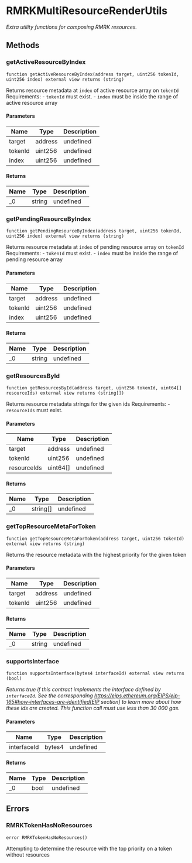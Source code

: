 # RMRKMultiResourceRenderUtils







*Extra utility functions for composing RMRK resources.*

## Methods

### getActiveResourceByIndex

```solidity
function getActiveResourceByIndex(address target, uint256 tokenId, uint256 index) external view returns (string)
```

Returns resource metadata at `index` of active resource array on `tokenId` Requirements: - `tokenId` must exist. - `index` must be inside the range of active resource array



#### Parameters

| Name | Type | Description |
|---|---|---|
| target | address | undefined |
| tokenId | uint256 | undefined |
| index | uint256 | undefined |

#### Returns

| Name | Type | Description |
|---|---|---|
| _0 | string | undefined |

### getPendingResourceByIndex

```solidity
function getPendingResourceByIndex(address target, uint256 tokenId, uint256 index) external view returns (string)
```

Returns resource metadata at `index` of pending resource array on `tokenId` Requirements: - `tokenId` must exist. - `index` must be inside the range of pending resource array



#### Parameters

| Name | Type | Description |
|---|---|---|
| target | address | undefined |
| tokenId | uint256 | undefined |
| index | uint256 | undefined |

#### Returns

| Name | Type | Description |
|---|---|---|
| _0 | string | undefined |

### getResourcesById

```solidity
function getResourcesById(address target, uint256 tokenId, uint64[] resourceIds) external view returns (string[])
```

Returns resource metadata strings for the given ids Requirements: - `resourceIds` must exist.



#### Parameters

| Name | Type | Description |
|---|---|---|
| target | address | undefined |
| tokenId | uint256 | undefined |
| resourceIds | uint64[] | undefined |

#### Returns

| Name | Type | Description |
|---|---|---|
| _0 | string[] | undefined |

### getTopResourceMetaForToken

```solidity
function getTopResourceMetaForToken(address target, uint256 tokenId) external view returns (string)
```

Returns the resource metadata with the highest priority for the given token



#### Parameters

| Name | Type | Description |
|---|---|---|
| target | address | undefined |
| tokenId | uint256 | undefined |

#### Returns

| Name | Type | Description |
|---|---|---|
| _0 | string | undefined |

### supportsInterface

```solidity
function supportsInterface(bytes4 interfaceId) external view returns (bool)
```



*Returns true if this contract implements the interface defined by `interfaceId`. See the corresponding https://eips.ethereum.org/EIPS/eip-165#how-interfaces-are-identified[EIP section] to learn more about how these ids are created. This function call must use less than 30 000 gas.*

#### Parameters

| Name | Type | Description |
|---|---|---|
| interfaceId | bytes4 | undefined |

#### Returns

| Name | Type | Description |
|---|---|---|
| _0 | bool | undefined |




## Errors

### RMRKTokenHasNoResources

```solidity
error RMRKTokenHasNoResources()
```

Attempting to determine the resource with the top priority on a token without resources





